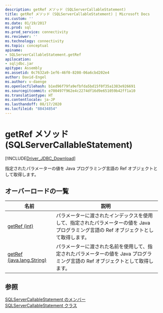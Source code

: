 ```yaml
---
description: getRef メソッド (SQLServerCallableStatement)
title: getRef メソッド (SQLServerCallableStatement) | Microsoft Docs
ms.custom: ''
ms.date: 01/19/2017
ms.prod: sql
ms.prod_service: connectivity
ms.reviewer: ''
ms.technology: connectivity
ms.topic: conceptual
apiname:
- SQLServerCallableStatement.getRef
apilocation:
- sqljdbc.jar
apitype: Assembly
ms.assetid: 0c7632a9-1ef6-46f0-8208-06a6cbd202e4
author: David-Engel
ms.author: v-daenge
ms.openlocfilehash: b1ed96f79fa9efbfda5bd15f0f35a1383e926691
ms.sourcegitcommit: e700497f962e4c2274df16d9e651059b42ff1a10
ms.translationtype: HT
ms.contentlocale: ja-JP
ms.lasthandoff: 08/17/2020
ms.locfileid: "88434854"
---
```

# <a name="getref-method-sqlservercallablestatement"></a>getRef メソッド (SQLServerCallableStatement)
[!INCLUDE[Driver_JDBC_Download](../../../includes/driver_jdbc_download.md)]

  指定されたパラメーターの値を Java プログラミング言語の Ref オブジェクトとして取得します。  
  
## <a name="overload-list"></a>オーバーロードの一覧  
  
|名前|説明|  
|----------|-----------------|  
|[getRef (int)](../../../connect/jdbc/reference/getref-method-int.md)|パラメーターに渡されたインデックスを使用して、指定されたパラメーターの値を Java プログラミング言語の Ref オブジェクトとして取得します。|  
|[getRef (java.lang.String)](../../../connect/jdbc/reference/getref-method-java-lang-string.md)|パラメーターに渡された名前を使用して、指定されたパラメーターの値を Java プログラミング言語の Ref オブジェクトとして取得します。|  
  
## <a name="see-also"></a>参照  
 [SQLServerCallableStatement のメンバー](../../../connect/jdbc/reference/sqlservercallablestatement-members.md)   
 [SQLServerCallableStatement クラス](../../../connect/jdbc/reference/sqlservercallablestatement-class.md)  
  
  
